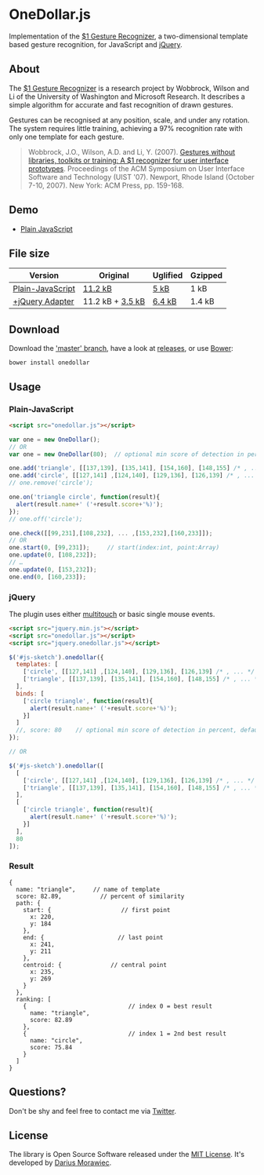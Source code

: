 # OneDollar.js

Implementation of the [$1 Gesture Recognizer](http://depts.washington.edu/aimgroup/proj/dollar/), a two-dimensional template based gesture recognition, for JavaScript and [jQuery](http://jquery.com/).


## About

The [$1 Gesture Recognizer](http://depts.washington.edu/aimgroup/proj/dollar/) is a research project by Wobbrock, Wilson and Li of the University of Washington and Microsoft Research. It describes a simple algorithm for accurate and fast recognition of drawn gestures.

Gestures can be recognised at any position, scale, and under any rotation. The system requires little training, achieving a 97% recognition rate with only one template for each gesture.

> Wobbrock, J.O., Wilson, A.D. and Li, Y. (2007). [Gestures without libraries, toolkits or training: A $1 recognizer for user interface prototypes](http://faculty.washington.edu/wobbrock/pubs/uist-07.1.pdf). Proceedings of the ACM Symposium on User Interface Software and Technology (UIST '07). Newport, Rhode Island (October 7-10, 2007). New York: ACM Press, pp. 159-168.


## Demo

* [Plain JavaScript](http://voidplus.github.io/onedollar-coffeescript)


## File size

Version | Original | Uglified | Gzipped
--- | --- | --- | ---
[Plain-JavaScript](#plain-javascript) | [11.2 kB](blob/master/lib/onedollar.js) | [5 kB](blob/master/lib/onedollar.min.js) | 1 kB
[+jQuery Adapter](#jquery) | 11.2 kB + [3.5 kB](blob/master/lib/jquery.onedollar.js) | [6.4 kB](blob/master/lib/jquery.onedollar.min.js) | 1.4 kB


## Download

Download the ['master' branch](archive/master.zip?raw=true), have a look at [releases](releases), or use [Bower](https://github.com/twitter/bower):

```
bower install onedollar
```

## Usage

### Plain-JavaScript

```html
<script src="onedollar.js"></script>
```

```javascript
var one = new OneDollar();
// OR
var one = new OneDollar(80);  // optional min score of detection in percent, default: 80

one.add('triangle', [[137,139], [135,141], [154,160], [148,155] /* , ... */ ]);
one.add('circle', [[127,141] ,[124,140], [129,136], [126,139] /* , ... */ ]);
// one.remove('circle');

one.on('triangle circle', function(result){
  alert(result.name+' ('+result.score+'%)');
});
// one.off('circle');

one.check([[99,231],[108,232], ... ,[153,232],[160,233]]);
// OR
one.start(0, [99,231]);     // start(index:int, point:Array)
one.update(0, [108,232]);
// …
one.update(0, [153,232]);
one.end(0, [160,233]);
```

### jQuery

The plugin uses either [multitouch](http://caniuse.com/#feat=touch) or basic single mouse events.

```html
<script src="jquery.min.js"></script>
<script src="onedollar.js"></script>
<script src="jquery.onedollar.js"></script>
```

```javascript
$('#js-sketch').onedollar({
  templates: [
    ['circle', [[127,141] ,[124,140], [129,136], [126,139] /* , ... */ ]],
    ['triangle', [[137,139], [135,141], [154,160], [148,155] /* , ... */ ]]
  ],
  binds: [
    ['circle triangle', function(result){
      alert(result.name+' ('+result.score+'%)');
    }]
  ]
  //, score: 80    // optional min score of detection in percent, default: 80
});

// OR

$('#js-sketch').onedollar([
  [
    ['circle', [[127,141] ,[124,140], [129,136], [126,139] /* , ... */ ]],
    ['triangle', [[137,139], [135,141], [154,160], [148,155] /* , ... */ ]]
  ],
  [
    ['circle triangle', function(result){
      alert(result.name+' ('+result.score+'%)');
    }]
  ],
  80
]);
```

### Result

```
{
  name: "triangle",     // name of template
  score: 82.89,           // percent of similarity
  path: {
    start: {                    // first point
      x: 220,
      y: 184
    },
    end: {                     // last point
      x: 241,
      y: 211
    },
    centroid: {              // central point
      x: 235,
      y: 269
    }
  },
  ranking: [
    {                             // index 0 = best result
      name: "triangle",
      score: 82.89
    },
    {                             // index 1 = 2nd best result
      name: "circle",
      score: 75.84
    }
  ]
}
```

## Questions?

Don't be shy and feel free to contact me via [Twitter](http://twitter.voidplus.de).


## License

The library is Open Source Software released under the [MIT License](MIT-LICENSE.txt). It's developed by [Darius Morawiec](http://voidplus.de).

